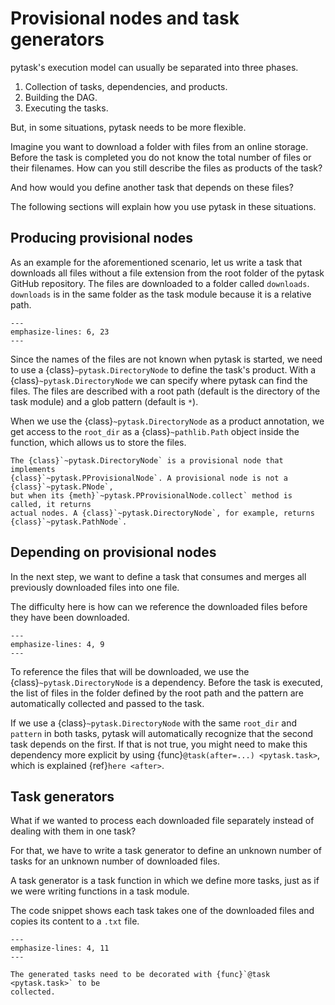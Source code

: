 # Provisional nodes and task generators

pytask's execution model can usually be separated into three phases.

1. Collection of tasks, dependencies, and products.
1. Building the DAG.
1. Executing the tasks.

But, in some situations, pytask needs to be more flexible.

Imagine you want to download a folder with files from an online storage. Before the task
is completed you do not know the total number of files or their filenames. How can you
still describe the files as products of the task?

And how would you define another task that depends on these files?

The following sections will explain how you use pytask in these situations.

## Producing provisional nodes

As an example for the aforementioned scenario, let us write a task that downloads all
files without a file extension from the root folder of the pytask GitHub repository. The
files are downloaded to a folder called `downloads`. `downloads` is in the same folder
as the task module because it is a relative path.

```{literalinclude} ../../../docs_src/how_to_guides/provisional_products.py
---
emphasize-lines: 6, 23
---
```

Since the names of the files are not known when pytask is started, we need to use a
{class}`~pytask.DirectoryNode` to define the task's product. With a
{class}`~pytask.DirectoryNode` we can specify where pytask can find the files. The files
are described with a root path (default is the directory of the task module) and a glob
pattern (default is `*`).

When we use the {class}`~pytask.DirectoryNode` as a product annotation, we get access to
the `root_dir` as a {class}`~pathlib.Path` object inside the function, which allows us
to store the files.

```{note}
The {class}`~pytask.DirectoryNode` is a provisional node that implements
{class}`~pytask.PProvisionalNode`. A provisional node is not a {class}`~pytask.PNode`,
but when its {meth}`~pytask.PProvisionalNode.collect` method is called, it returns
actual nodes. A {class}`~pytask.DirectoryNode`, for example, returns
{class}`~pytask.PathNode`.
```

## Depending on provisional nodes

In the next step, we want to define a task that consumes and merges all previously
downloaded files into one file.

The difficulty here is how can we reference the downloaded files before they have been
downloaded.

```{literalinclude} ../../../docs_src/how_to_guides/provisional_task.py
---
emphasize-lines: 4, 9
---
```

To reference the files that will be downloaded, we use the
{class}`~pytask.DirectoryNode` is a dependency. Before the task is executed, the list of
files in the folder defined by the root path and the pattern are automatically collected
and passed to the task.

If we use a {class}`~pytask.DirectoryNode` with the same `root_dir` and `pattern` in
both tasks, pytask will automatically recognize that the second task depends on the
first. If that is not true, you might need to make this dependency more explicit by
using {func}`@task(after=...) <pytask.task>`, which is explained {ref}`here <after>`.

## Task generators

What if we wanted to process each downloaded file separately instead of dealing with
them in one task?

For that, we have to write a task generator to define an unknown number of tasks for an
unknown number of downloaded files.

A task generator is a task function in which we define more tasks, just as if we were
writing functions in a task module.

The code snippet shows each task takes one of the downloaded files and copies its
content to a `.txt` file.

```{literalinclude} ../../../docs_src/how_to_guides/provisional_task_generator.py
---
emphasize-lines: 4, 11
---
```

```{important}
The generated tasks need to be decorated with {func}`@task <pytask.task>` to be
collected.
```
